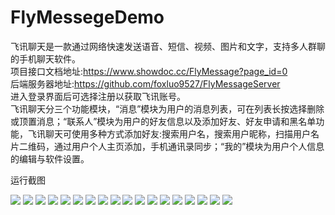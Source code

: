 # FlyMessegeDemo
飞讯聊天是一款通过网络快速发送语音、短信、视频、图片和文字，支持多人群聊的手机聊天软件。
<br/> 项目接口文档地址:https://www.showdoc.cc/FlyMessage?page_id=0
<br/>后端服务器地址:https://github.com/foxluo9527/FlyMessageServer
<br/> 进入登录界面后可选择注册以获取飞讯账号。
<br/>飞讯聊天分三个功能模块，“消息”模块为用户的消息列表，可在列表长按选择删除或顶置消息；“联系人”模块为用户的好友信息以及添加好友、好友申请和黑名单功能，飞讯聊天可使用多种方式添加好友:搜索用户名，搜索用户昵称，扫描用户名片二维码，通过用户个人主页添加，手机通讯录同步；“我的”模块为用户个人信息的编辑与软件设置。
<p>运行截图</p>
<img src="http://www.foxluo.cn/OrderingSystem/images/FlyMessageScreenShoot/1601603560957.jpg" />
<img src="http://www.foxluo.cn/OrderingSystem/images/FlyMessageScreenShoot/1601603560959.jpg" />
<img src="http://www.foxluo.cn/OrderingSystem/images/FlyMessageScreenShoot/1601603560961.jpg" />
<img src="http://www.foxluo.cn/OrderingSystem/images/FlyMessageScreenShoot/1601603560963.jpg" />
<img src="http://www.foxluo.cn/OrderingSystem/images/FlyMessageScreenShoot/1601603560965.jpg" />
<img src="http://www.foxluo.cn/OrderingSystem/images/FlyMessageScreenShoot/1601603560967.jpg" />
<img src="http://www.foxluo.cn/OrderingSystem/images/FlyMessageScreenShoot/1601603560970.jpg" />
<img src="http://www.foxluo.cn/OrderingSystem/images/FlyMessageScreenShoot/1601603560972.jpg" />
<img src="http://www.foxluo.cn/OrderingSystem/images/FlyMessageScreenShoot/1601603560974.jpg" />
<img src="http://www.foxluo.cn/OrderingSystem/images/FlyMessageScreenShoot/1601603560976.jpg" />
<img src="http://www.foxluo.cn/OrderingSystem/images/FlyMessageScreenShoot/1601603560978.jpg" />
<img src="http://www.foxluo.cn/OrderingSystem/images/FlyMessageScreenShoot/1601603560980.jpg" />
<img src="http://www.foxluo.cn/OrderingSystem/images/FlyMessageScreenShoot/1601603560983.jpg" />
<img src="http://www.foxluo.cn/OrderingSystem/images/FlyMessageScreenShoot/1601603560985.jpg" />
<img src="http://www.foxluo.cn/OrderingSystem/images/FlyMessageScreenShoot/1601603560987.jpg" />
<img src="http://www.foxluo.cn/OrderingSystem/images/FlyMessageScreenShoot/1601603560988.jpg" />
<img src="http://www.foxluo.cn/OrderingSystem/images/FlyMessageScreenShoot/1601603560990.jpg" />
<img src="http://www.foxluo.cn/OrderingSystem/images/FlyMessageScreenShoot/1601603560991.jpg" />
